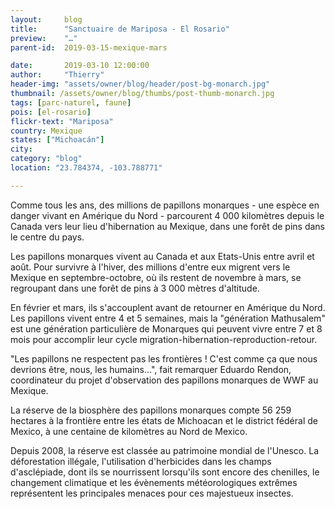 ```yaml
---
layout:     blog
title:      "Sanctuaire de Mariposa - El Rosario"
preview:    "…"
parent-id:  2019-03-15-mexique-mars

date:       2019-03-10 12:00:00
author:     "Thierry"
header-img: "assets/owner/blog/header/post-bg-monarch.jpg"
thumbnail: /assets/owner/blog/thumbs/post-thumb-monarch.jpg
tags: [parc-naturel, faune]
pois: [el-rosario]
flickr-text: "Mariposa"
country: Mexique
states: ["Michoacán"]
city: 
category: "blog"
location: "23.784374, -103.788771"

---
```


Comme tous les ans, des millions de papillons monarques - une espèce en danger vivant en Amérique du Nord - parcourent 4 000 kilomètres depuis le Canada vers leur lieu d'hibernation au Mexique, dans une forêt de pins dans le centre du pays.

Les papillons monarques vivent au Canada et aux Etats-Unis entre avril et août. Pour survivre à l'hiver, des millions d'entre eux migrent vers le Mexique en septembre-octobre, où ils restent de novembre à mars, se regroupant dans une forêt de pins à 3 000 mètres d'altitude.

En février et mars, ils s'accouplent avant de retourner en Amérique du Nord. Les papillons vivent entre 4 et 5 semaines, mais la "génération Mathusalem" est une génération particulière de Monarques qui peuvent vivre entre 7 et 8 mois pour accomplir leur cycle migration-hibernation-reproduction-retour.

"Les papillons ne respectent pas les frontières ! C'est comme ça que nous devrions être, nous, les humains…", fait remarquer Eduardo Rendon, coordinateur du projet d'observation des papillons monarques de WWF au Mexique.

La réserve de la biosphère des papillons monarques compte 56 259 hectares à la frontière entre les états de Michoacan et le district fédéral de Mexico, à une centaine de kilomètres au Nord de Mexico.

Depuis 2008, la réserve est classée au patrimoine mondial de l'Unesco. La déforestation illégale, l'utilisation d'herbicides dans les champs d'asclépiade, dont ils se nourrissent lorsqu'ils sont encore des chenilles, le changement climatique et les évènements météorologiques extrêmes représentent les principales menaces pour ces majestueux insectes.
